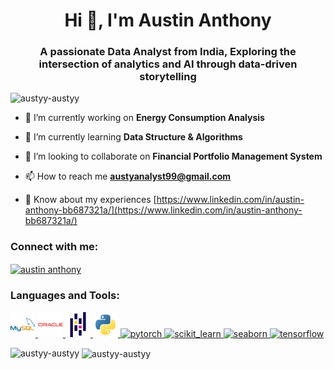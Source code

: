<h1 align="center">Hi 👋, I'm Austin Anthony</h1>
<h3 align="center">A passionate Data Analyst from India, Exploring the intersection of analytics and AI through data-driven storytelling</h3>

<p align="left"> <img src="https://komarev.com/ghpvc/?username=austyy-austyy&label=Profile%20views&color=0e75b6&style=flat" alt="austyy-austyy" /> </p>

- 🔭 I’m currently working on **Energy Consumption Analysis**

- 🌱 I’m currently learning **Data Structure & Algorithms**

- 👯 I’m looking to collaborate on **Financial Portfolio Management System**

- 📫 How to reach me **austyanalyst99@gmail.com**

- 📄 Know about my experiences [https://www.linkedin.com/in/austin-anthony-bb687321a/](https://www.linkedin.com/in/austin-anthony-bb687321a/)

<h3 align="left">Connect with me:</h3>
<p align="left">
<a href="https://linkedin.com/in/austin anthony" target="blank"><img align="center" src="https://raw.githubusercontent.com/rahuldkjain/github-profile-readme-generator/master/src/images/icons/Social/linked-in-alt.svg" alt="austin anthony" height="30" width="40" /></a>
</p>

<h3 align="left">Languages and Tools:</h3>
<p align="left"> <a href="https://www.mysql.com/" target="_blank" rel="noreferrer"> <img src="https://raw.githubusercontent.com/devicons/devicon/master/icons/mysql/mysql-original-wordmark.svg" alt="mysql" width="40" height="40"/> </a> <a href="https://www.oracle.com/" target="_blank" rel="noreferrer"> <img src="https://raw.githubusercontent.com/devicons/devicon/master/icons/oracle/oracle-original.svg" alt="oracle" width="40" height="40"/> </a> <a href="https://pandas.pydata.org/" target="_blank" rel="noreferrer"> <img src="https://raw.githubusercontent.com/devicons/devicon/2ae2a900d2f041da66e950e4d48052658d850630/icons/pandas/pandas-original.svg" alt="pandas" width="40" height="40"/> </a> <a href="https://www.python.org" target="_blank" rel="noreferrer"> <img src="https://raw.githubusercontent.com/devicons/devicon/master/icons/python/python-original.svg" alt="python" width="40" height="40"/> </a> <a href="https://pytorch.org/" target="_blank" rel="noreferrer"> <img src="https://www.vectorlogo.zone/logos/pytorch/pytorch-icon.svg" alt="pytorch" width="40" height="40"/> </a> <a href="https://scikit-learn.org/" target="_blank" rel="noreferrer"> <img src="https://upload.wikimedia.org/wikipedia/commons/0/05/Scikit_learn_logo_small.svg" alt="scikit_learn" width="40" height="40"/> </a> <a href="https://seaborn.pydata.org/" target="_blank" rel="noreferrer"> <img src="https://seaborn.pydata.org/_images/logo-mark-lightbg.svg" alt="seaborn" width="40" height="40"/> </a> <a href="https://www.tensorflow.org" target="_blank" rel="noreferrer"> <img src="https://www.vectorlogo.zone/logos/tensorflow/tensorflow-icon.svg" alt="tensorflow" width="40" height="40"/> </a> </p>

<p><img align="left" src="https://github-readme-stats.vercel.app/api/top-langs?username=austyy-austyy&show_icons=true&locale=en&layout=compact" alt="austyy-austyy" /></p>

<p>&nbsp;<img align="center" src="https://github-readme-stats.vercel.app/api?username=austyy-austyy&show_icons=true&locale=en" alt="austyy-austyy" /></p>
